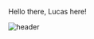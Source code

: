 Hello there, Lucas here!

![header](https://capsule-render.vercel.app/api?type=transparent&fontColor=#B897FF&height=300&section=header&text=Hello%20there%20,%20Lucas%20here%20!&fontSize=60)

